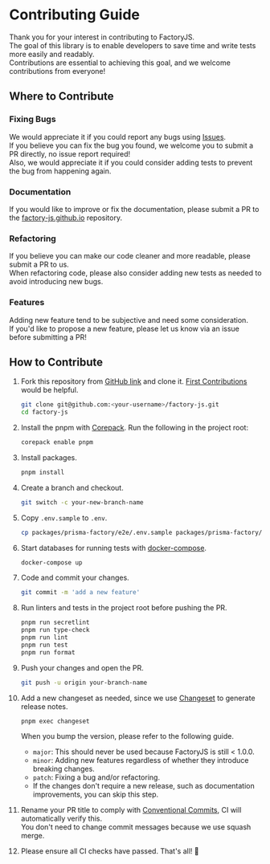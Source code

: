 # Contributing Guide

Thank you for your interest in contributing to FactoryJS.  
The goal of this library is to enable developers to save time and write tests more easily and readably.  
Contributions are essential to achieving this goal, and we welcome contributions from everyone!

## Where to Contribute

### Fixing Bugs

We would appreciate it if you could report any bugs using [Issues](https://github.com/factory-js/factory-js/issues/new/choose).  
If you believe you can fix the bug you found, we welcome you to submit a PR directly, no issue report required!  
Also, we would appreciate it if you could consider adding tests to prevent the bug from happening again.

### Documentation

If you would like to improve or fix the documentation, please submit a PR to the [factory-js.github.io](https://github.com/factory-js/factory-js.github.io) repository.

### Refactoring

If you believe you can make our code cleaner and more readable, please submit a PR to us.  
When refactoring code, please also consider adding new tests as needed to avoid introducing new bugs.

### Features

Adding new feature tend to be subjective and need some consideration.  
If you'd like to propose a new feature, please let us know via an issue before submitting a PR!

## How to Contribute

1. Fork this repository from [GitHub link](https://github.com/factory-js/factory-js/fork) and clone it. [First Contributions](https://github.com/firstcontributions/first-contributions) would be helpful.

   ```sh
   git clone git@github.com:<your-username>/factory-js.git
   cd factory-js
   ```

1. Install the pnpm with [Corepack](https://nodejs.org/api/corepack.html). Run the following in the project root:

   ```sh
   corepack enable pnpm
   ```

1. Install packages.

   ```sh
   pnpm install
   ```

1. Create a branch and checkout.

   ```sh
   git switch -c your-new-branch-name
   ```

1. Copy `.env.sample` to `.env`.

   ```sh
   cp packages/prisma-factory/e2e/.env.sample packages/prisma-factory/e2e/.env
   ```

1. Start databases for running tests with [docker-compose](https://docs.docker.com/compose/).

   ```sh
   docker-compose up
   ```

1. Code and commit your changes.

   ```sh
   git commit -m 'add a new feature'
   ```

1. Run linters and tests in the project root before pushing the PR.

   ```sh
   pnpm run secretlint
   pnpm run type-check
   pnpm run lint
   pnpm run test
   pnpm run format
   ```

1. Push your changes and open the PR.

   ```sh
   git push -u origin your-branch-name
   ```

1. Add a new changeset as needed, since we use [Changeset](https://github.com/changesets/changesets/blob/main/docs/adding-a-changeset.md) to generate release notes.

   ```sh
   pnpm exec changeset
   ```

   When you bump the version, please refer to the following guide.
   - `major`: This should never be used because FactoryJS is still < 1.0.0.
   - `minor`: Adding new features regardless of whether they introduce breaking changes.
   - `patch`: Fixing a bug and/or refactoring.
   - If the changes don't require a new release, such as documentation improvements, you can skip this step.

1. Rename your PR title to comply with [Conventional Commits](https://www.conventionalcommits.org/en/v1.0.0/), CI will automatically verify this.  
   You don't need to change commit messages because we use squash merge.

1. Please ensure all CI checks have passed. That's all! 🎉
